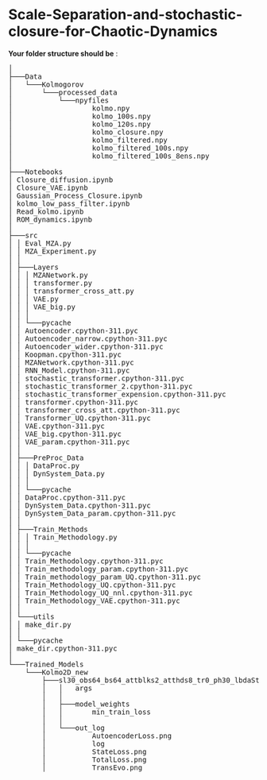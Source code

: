 # Scale-Separation-and-stochastic-closure-for-Chaotic-Dynamics


**Your folder structure should be** : 

<pre>
│
├───Data
│   └───Kolmogorov
│       └───processed_data
│           └───npyfiles
│                   kolmo.npy
│                   kolmo_100s.npy
│                   kolmo_120s.npy
│                   kolmo_closure.npy
│                   kolmo_filtered.npy
│                   kolmo_filtered_100s.npy
│                   kolmo_filtered_100s_8ens.npy
│
├───Notebooks
│ Closure_diffusion.ipynb
│ Closure_VAE.ipynb
│ Gaussian_Process_Closure.ipynb
│ kolmo_low_pass_filter.ipynb
│ Read_kolmo.ipynb
│ ROM_dynamics.ipynb
│
├───src
│ │ Eval_MZA.py
│ │ MZA_Experiment.py
│ │
│ ├───Layers
│ │ │ MZANetwork.py
│ │ │ transformer.py
│ │ │ transformer_cross_att.py
│ │ │ VAE.py
│ │ │ VAE_big.py
│ │ │
│ │ └───pycache
│ │ Autoencoder.cpython-311.pyc
│ │ Autoencoder_narrow.cpython-311.pyc
│ │ Autoencoder_wider.cpython-311.pyc
│ │ Koopman.cpython-311.pyc
│ │ MZANetwork.cpython-311.pyc
│ │ RNN_Model.cpython-311.pyc
│ │ stochastic_transformer.cpython-311.pyc
│ │ stochastic_transformer_2.cpython-311.pyc
│ │ stochastic_transformer_expension.cpython-311.pyc
│ │ transformer.cpython-311.pyc
│ │ transformer_cross_att.cpython-311.pyc
│ │ Transformer_UQ.cpython-311.pyc
│ │ VAE.cpython-311.pyc
│ │ VAE_big.cpython-311.pyc
│ │ VAE_param.cpython-311.pyc
│ │
│ ├───PreProc_Data
│ │ │ DataProc.py
│ │ │ DynSystem_Data.py
│ │ │
│ │ └───pycache
│ │ DataProc.cpython-311.pyc
│ │ DynSystem_Data.cpython-311.pyc
│ │ DynSystem_Data_param.cpython-311.pyc
│ │
│ ├───Train_Methods
│ │ │ Train_Methodology.py
│ │ │
│ │ └───pycache
│ │ Train_Methodology.cpython-311.pyc
│ │ Train_methodology_param.cpython-311.pyc
│ │ Train_methodology_param_UQ.cpython-311.pyc
│ │ Train_Methodology_UQ.cpython-311.pyc
│ │ Train_Methodology_UQ_nnl.cpython-311.pyc
│ │ Train_Methodology_VAE.cpython-311.pyc
│ │
│ └───utils
│ │ make_dir.py
│ │
│ └───pycache
│ make_dir.cpython-311.pyc
│
└───Trained_Models
    └───Kolmo2D_new
        ├───sl30_obs64_bs64_attblks2_atthds8_tr0_ph30_lbdaStateLoss1.0_nhd64_0.0005_
        │   │   args
        │   │
        │   ├───model_weights
        │   │       min_train_loss
        │   │
        │   └───out_log
        │           AutoencoderLoss.png
        │           log
        │           StateLoss.png
        │           TotalLoss.png
        │           TransEvo.png
    

    </pre>

